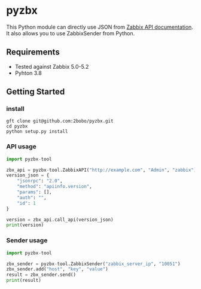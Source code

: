 # pyzbx
This Python module can directly use JSON from [Zabbix API documentation](https://www.zabbix.com/documentation/current/manual/api).
It also allows you to use ZabbixSender from Python.

## Requirements
- Tested against Zabbix 5.0-5.2
- Pyhton 3.8

## Getting Started
### install
```
gft clone git@github.com:2bobo/pyzbx.git
cd pyzbx
python setup.py install
```

### API usage
```python
import pyzbx-tool

zbx_api = pyzbx-tool.ZabbixAPI("http://example.com", "Admin", "zabbix")
version_json = {
    "jsonrpc": "2.0",
    "method": "apiinfo.version",
    "params": [],
    "auth": "",
    "id": 1
}

version = zbx_api.call_api(version_json)
print(version)

```

### Sender usage
```python
import pyzbx-tool

zbx_sender = pyzbx-tool.ZabbixSender("zabbix_server_ip", "10051")
zbx_sender.add("host", "key", "value")
result = zbx_sender.send()
print(result)

```
